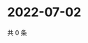 # 2022-07-02

共 0 条

<!-- BEGIN WEIBO -->
<!-- 最后更新时间 Sat Jul 02 2022 11:44:21 GMT+0800 (China Standard Time) -->

<!-- END WEIBO -->
